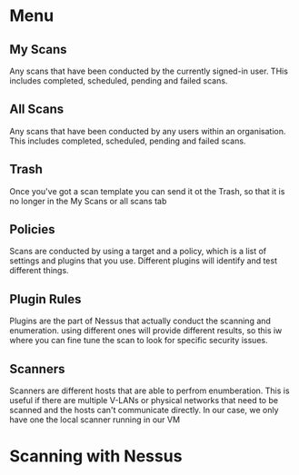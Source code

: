 # Menu

## My Scans
Any scans that have been conducted by the currently signed-in user. THis includes completed, scheduled, pending and failed scans. 

## All Scans
Any scans that have been conducted by any users within an organisation. This includes completed, scheduled, pending and failed scans. 

## Trash
Once you've got a scan template you can send it ot the Trash, so that it is no longer in the My Scans or all scans tab

## Policies
Scans are conducted by using a target and a policy, which is a list of settings and plugins that you use. Different plugins will identify and test different things. 

## Plugin Rules 
Plugins are the part of Nessus that actually conduct the scanning and enumeration. using different ones will provide different results, so this iw where you can fine tune the scan to look for specific security issues. 

## Scanners 
Scanners are different hosts that are able to perfrom enumberation. This is useful if there are multiple V-LANs or physical networks that need to be scanned and the hosts can't communicate directly. In our case, we only have one the local scanner running in our VM

# Scanning with Nessus
